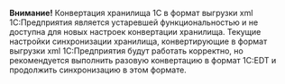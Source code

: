 **Внимание!**  Конвертация хранилища 1С в формат выгрузки xml 1С:Предприятия является устаревшей функциональностью и не доступна для новых настроек конвертации хранилища. 
Текущие настройки синхронизации хранилища, конвертирующие в формат выгрузки xml 1С:Предприятия будут работать корректно, но рекомендуется выполнить разовую конвертацию в формат 1C:EDT и продолжить синхронизацию в этом формате.

